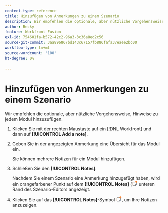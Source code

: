```yaml
---
content-type: reference
title: Hinzufügen von Anmerkungen zu einem Szenario
description: Wir empfehlen die optionale, aber nützliche Vorgehensweise, Hinweise zu jedem Modul hinzuzufügen.
author: Becky
feature: Workfront Fusion
exl-id: 754601fa-b572-42c2-96a3-3c36a8ed2c56
source-git-commit: 3aa896867bd143c67157fb886fafa37eaee2bc00
workflow-type: tm+mt
source-wordcount: '100'
ht-degree: 0%

---
```


# Hinzufügen von Anmerkungen zu einem Szenario

Wir empfehlen die optionale, aber nützliche Vorgehensweise, Hinweise zu jedem Modul hinzuzufügen.

1. Klicken Sie mit der rechten Maustaste auf ein [!DNL Workfront] und dann auf **[!UICONTROL Add a note]**.
1. Geben Sie in der angezeigten Anmerkung eine Übersicht für das Modul ein.

   Sie können mehrere Notizen für ein Modul hinzufügen.

1. Schließen Sie den **[!UICONTROL Notes]**.

   Nachdem Sie einem Szenario eine Anmerkung hinzugefügt haben, wird ein orangefarbener Punkt auf dem **[!UICONTROL Notes]** (![ mit Punkt) ](assets/notes-icon-w-dot.png) unteren Rand des Szenario-Editors angezeigt.

1. Klicken Sie auf das **[!UICONTROL Notes]**-Symbol ![Notes-Symbol mit Punkt](assets/notes-icon-w-dot.png), um Ihre Notizen anzuzeigen.
